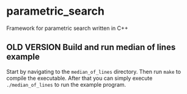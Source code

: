 # parametric_search
Framework for parametric search written in C++


## OLD VERSION Build and run median of lines example
Start by navigating to the `median_of_lines` directory. Then run `make` to compile the executable. After that you can simply execute `./median_of_lines` to run the example program.  
